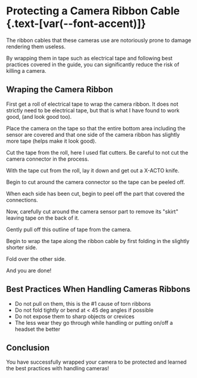 <script setup>
import Alerts from '../../vue/alerts/Alerts.vue'
import CheckBoxList from '../../vue/CheckBoxList.vue'
import ImageCard from '../../vue/images/ImageComponent.vue'
import { RequiredHardware } from '../../static/req_hardware'
import { image_settings } from '../../static/image_settings'
import { alerts } from '../../static/alerts'
</script>

# Protecting a Camera Ribbon Cable  {.text-[var(--font-accent)]}

The ribbon cables that these cameras use are notoriously prone to damage rendering them useless.  

By wrapping them in tape such as electrical tape and following best practices covered in the guide, you can significantly reduce the risk of killing a camera.

## Wraping the Camera Ribbon
First get a roll of electrical tape to wrap the camera ribbon.
It does not strictly need to be electrical tape, but that is what I have found to work good, (and look good too).

<ImageCard :options="image_settings.camera_protect1" />

Place the camera on the tape so that the entire bottom area including the sensor are covered and that one side of the camera ribbon has slightly more tape (helps make it look good).

<ImageCard :options="image_settings.camera_protect2" />

Cut the tape from the roll, here I used flat cutters.
Be careful to not cut the camera connector in the process.

<ImageCard :options="image_settings.camera_protect3" />
<ImageCard :options="image_settings.camera_protect4" />

With the tape cut from the roll, lay it down and get out a X-ACTO knife.
<ImageCard :options="image_settings.camera_protect5" />


Begin to cut around the camera connector so the tape can be peeled off.

<ImageCard :options="image_settings.camera_protect6" />
<ImageCard :options="image_settings.camera_protect7" />

When each side has been cut, begin to peel off the part that covered the connections.
<ImageCard :options="image_settings.camera_protect8" />
<ImageCard :options="image_settings.camera_protect9" />
<ImageCard :options="image_settings.camera_protect10" />


Now, carefully cut around the camera sensor part to remove its "skirt" leaving tape on the back of it.
<ImageCard :options="image_settings.camera_protect11" />
<ImageCard :options="image_settings.camera_protect13" />
<ImageCard :options="image_settings.camera_protect14" />
<ImageCard :options="image_settings.camera_protect15" />
<ImageCard :options="image_settings.camera_protect12" />

Gently pull off this outline of tape from the camera.
<ImageCard :options="image_settings.camera_protect16" />
<ImageCard :options="image_settings.camera_protect17" />


Begin to wrap the tape along the ribbon cable by first folding in the slightly shorter side.
<ImageCard :options="image_settings.camera_protect18" />
<ImageCard :options="image_settings.camera_protect19" />

Fold over the other side.
<ImageCard :options="image_settings.camera_protect20" />
<ImageCard :options="image_settings.camera_protect21" />

And you are done!
<ImageCard :options="image_settings.camera_protect22" />

## Best Practices When Handling Cameras Ribbons
* Do not pull on them, this is the #1 cause of torn ribbons
* Do not fold tightly or bend at < 45 deg angles if possible
* Do not expose them to sharp objects or crevices
* The less wear they go through while handling or putting on/off a headset the better


## Conclusion

You have successfully wrapped your camera to be protected and learned the best practices with handling cameras!
